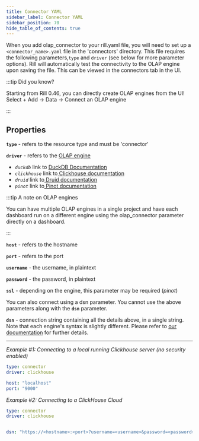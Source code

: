```yaml
---
title: Connector YAML
sidebar_label: Connector YAML 
sidebar_position: 70
hide_table_of_contents: true
---
```



When you add olap_connector to your rill.yaml file, you will need to set up a `<connector_name>.yaml` file in the 'connectors' directory. This file requires the following parameters,`type` and `driver` (see below for more parameter options). Rill will automatically test the connectivity to the OLAP engine upon saving the file. This can be viewed in the connectors tab in the UI.

:::tip Did you know?

Starting from Rill 0.46, you can directly create OLAP engines from the UI! 
Select + Add -> Data -> Connect an OLAP engine

:::


## Properties

**`type`** - refers to the resource type and must be 'connector'

**`driver`** - refers to the [OLAP engine](../olap-engines/multiple-olap.md)
- _`duckdb`_   link to [ DuckDB Documentation](https://duckdb.org/docs/guides/overview.html)
- _`clickhouse`_ link to[ Clickhouse documentation](https://clickhouse.com/docs/en/intro)
- _`druid`_ link to[ Druid documentation](https://druid.apache.org/docs/latest/design/)
- _`pinot`_ link to[ Pinot documentation](https://docs.pinot.apache.org/)

:::tip A note on OLAP engines

You can have multiple OLAP engines in a single project and have each dashboard run on a different engine using the olap_connector parameter directly on a dashboard.

:::

**`host`** - refers to the hostname

**`port`** - refers to the port 

**`username`** - the username, in plaintext

**`password`** - the password, in plaintext

**`ssl`** - depending on the engine, this parameter may be required (_pinot_)


You can also connect using a dsn parameter. You cannot use the above parameters along with the **`dsn`** parameter.

**`dsn`** - connection string containing all the details above, in a single string. Note that each engine's syntax is slightly different. Please refer to [our documentation](https://docs.rilldata.com/reference/olap-engines/) for further details.

---

_Example #1: Connecting to a local running Clickhouse server (no security enabled)_
```yaml
type: connector
driver: clickhouse

host: "localhost"
port: "9000"
```

_Example #2: Connecting to a ClickHouse Cloud_
```yaml
type: connector
driver: clickhouse


dsn: "https://<hostname>:<port>?username=<username>&password=<password>&secure=true&skip_verify=true"

```
